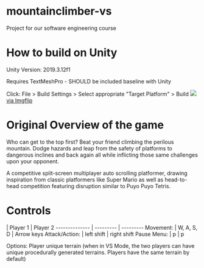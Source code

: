 # mountainclimber-vs
Project for our software engineering course

# How to build on Unity
Unity Version: 2019.3.12f1

Requires TextMeshPro - SHOULD be included baseline with Unity

Click: File > Build Settings > Select appropriate "Target Platform" > Build 
<a href="https://imgflip.com/gif/3xg0qh"><img src="https://imgflip.com/gif/3xg0qh"/> via Imgflip</a>

# Original Overview of the game
Who can get to the top first? Beat your friend climbing the perilous mountain. Dodge hazards and leap from the safety of platforms to dangerous inclines and back again all while inflicting those same challenges upon your opponent. 
           
A competitive split-screen multiplayer auto scrolling platformer, drawing inspiration from classic platformers like Super Mario as well as head-to-head competition featuring disruption similar to Puyo Puyo Tetris.

# Controls

| Player 1 | Player 2
-------------- | --------- | ---------
Movement:      | W, A, S, D | Arrow keys
Attack/Action: | left shift | right shift
Pause Menu:    | p          | p

Options:        Player unique terrain (when in VS Mode, the two players can have unique procedurally generated terrains. Players have the same terrain by default)
